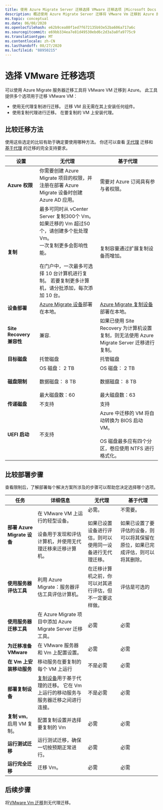 ```yaml
---
title: 使用 Azure Migrate Server 迁移选择 VMware 迁移选项 |Microsoft Docs
description: 概述使用 Azure Migrate Server 迁移将 VMware Vm 迁移到 Azure 的选项
ms.topic: conceptual
ms.date: 06/08/2020
ms.openlocfilehash: e62b9cea80f1ed7f672135b93e52ba606a717a6c
ms.sourcegitcommit: e69bb334ea7e81d49530ebd6c2d3a3a8fa9775c9
ms.translationtype: MT
ms.contentlocale: zh-CN
ms.lasthandoff: 08/27/2020
ms.locfileid: "88950215"
---
```

# <a name="select-a-vmware-migration-option"></a>选择 VMware 迁移选项

可以使用 Azure Migrate 服务器迁移工具将 VMware VM 迁移到 Azure。 此工具提供多个选项用于迁移 VMware VM：

- 使用无代理复制进行迁移。 迁移 VM 且无需在其上安装任何组件。
- 使用复制代理进行迁移。 在要复制的 VM 上安装代理。


## <a name="compare-migration-methods"></a>比较迁移方法

使用这些选定的比较有助于确定要使用哪种方法。 你还可以查看 [无代理](migrate-support-matrix-vmware-migration.md#agentless-migration) 迁移和 [基于代理](migrate-support-matrix-vmware-migration.md#agent-based-migration) 的迁移的完全支持要求。

**设置** | **无代理** | **基于代理**
--- | --- | ---
**Azure 权限** | 你需要创建 Azure Migrate 项目的权限，并注册在部署 Azure Migrate 设备时创建 Azure AD 应用。 | 需要对 Azure 订阅具有参与者权限。 
**复制** | 最多可同时从 vCenter Server 复制300个 Vm。<br/> 如果迁移的 Vm 超过50个，请创建多个批处理 Vm。<br/> 一次复制更多会影响性能。<br/><br/> 在门户中，一次最多可选择 10 台计算机进行复制。 若要复制更多计算机，请分批添加，每次添加 10 台。| 复制容量通过扩展复制设备而增加。
**设备部署** | [Azure Migrate 设备](migrate-appliance.md)部署在本地。 | [Azure Migrate 复制设备](migrate-replication-appliance.md)部署在本地。
**Site Recovery 兼容性** | 兼容. | 如果已使用 Site Recovery 为计算机设置复制，则无法使用 Azure Migrate Server 迁移进行复制。
**目标磁盘** | 托管磁盘 | 托管磁盘
**磁盘限制** | OS 磁盘： 2 TB<br/><br/> 数据磁盘： 8 TB<br/><br/> 最大磁盘数：60 | OS 磁盘： 2 TB<br/><br/> 数据磁盘： 8 TB<br/><br/> 最大磁盘数：63
**传递磁盘** | 不支持 | 支持
**UEFI 启动** | 不支持 | Azure 中迁移的 VM 将自动转换为 BIOS 启动 VM。<br/><br/> OS 磁盘最多应有四个分区，卷应使用 NTFS 进行格式化。

## <a name="compare-deployment-steps"></a>比较部署步骤

查看限制后，了解部署每个解决方案所涉及的步骤可以帮助您决定选择哪个选项。

**任务** | **详细信息** |**无代理** | **基于代理**
--- | --- | --- | ---
**部署 Azure Migrate 设备** | 在 VMware VM 上运行的轻型设备。<br/><br/> 设备用于发现和评估计算机，并使用无代理迁移来迁移计算机。 | 必需。<br/><br/> 如果已设置设备进行评估，则可以使用同一设备进行无代理迁移。 | 不需要。<br/><br/> 如果已设置了要评估的设备，则可以将其保留在原位，如果已完成评估，则可以将其删除。
**使用服务器评估工具** | 利用 Azure Migrate：服务器评估工具评估计算机。 | 在迁移计算机之前，你可以对其进行评估，但不一定要这样做。 | 评估是可选的 | 评估是可选的。
**使用服务器迁移工具** | 在 Azure Migrate 项目中添加 Azure Migrate Server 迁移工具。 | 必需 | 必需
**为迁移准备 VMware** | 在 VMware 服务器和 Vm 上配置设置。 | 必需 | 必需
**在 Vm 上安装移动服务** | 移动服务在要复制的每个 VM 上运行 | 不是必需 | 必需
**部署复制设备** | [复制设备](migrate-replication-appliance.md)用于基于代理的迁移。 它在 Vm 上运行的移动服务与服务器迁移之间进行连接。 | 不是必需 | 必需
**复制 vm**。 启用 VM 复制。 | 配置复制设置并选择要复制的 Vm | 必需 | 必需
**运行测试迁移** | 运行测试迁移，确保一切按预期正常进行。 | 必需 | 必需
**运行完全迁移** | 迁移 Vm。 | 必需 | 必需



## <a name="next-steps"></a>后续步骤

将[VMware Vm 迁移](tutorial-migrate-vmware.md)到无代理迁移。



